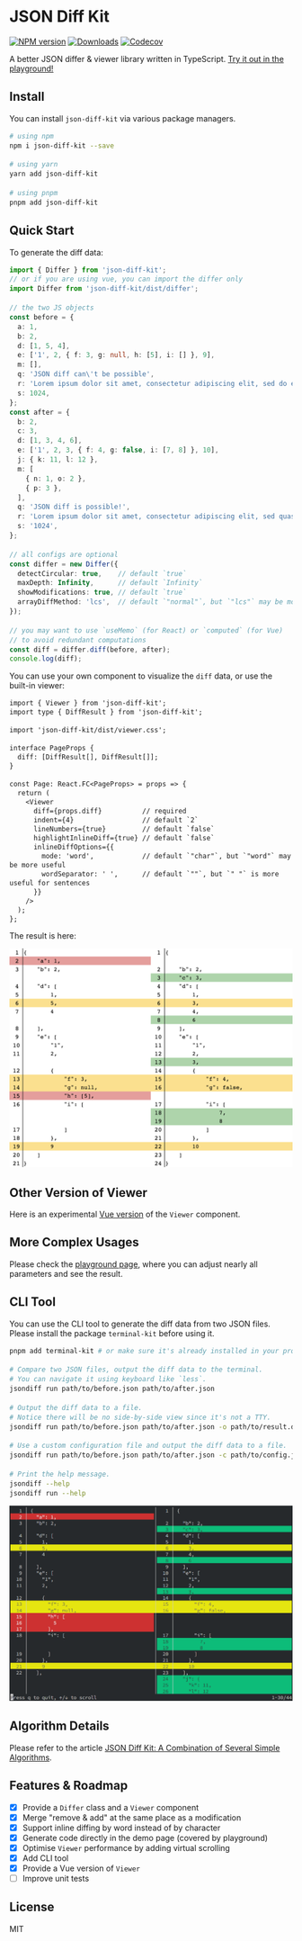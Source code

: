 # JSON Diff Kit

[![NPM version][npm-image]][npm-url]
[![Downloads][download-badge]][npm-url]
[![Codecov](https://codecov.io/gh/RexSkz/json-diff-kit/branch/master/graph/badge.svg?token=8YRG3M4WTO)](https://codecov.io/gh/RexSkz/json-diff-kit)

A better JSON differ & viewer library written in TypeScript. [Try it out in the playground!](https://json-diff-kit.js.org/)

## Install

You can install `json-diff-kit` via various package managers.

```sh
# using npm
npm i json-diff-kit --save

# using yarn
yarn add json-diff-kit

# using pnpm
pnpm add json-diff-kit
```

## Quick Start

To generate the diff data:

```ts
import { Differ } from 'json-diff-kit';
// or if you are using vue, you can import the differ only
import Differ from 'json-diff-kit/dist/differ';

// the two JS objects
const before = {
  a: 1,
  b: 2,
  d: [1, 5, 4],
  e: ['1', 2, { f: 3, g: null, h: [5], i: [] }, 9],
  m: [],
  q: 'JSON diff can\'t be possible',
  r: 'Lorem ipsum dolor sit amet, consectetur adipiscing elit, sed do eiusmod tempor incididunt ut labore et dolore magna aliqua.',
  s: 1024,
};
const after = {
  b: 2,
  c: 3,
  d: [1, 3, 4, 6],
  e: ['1', 2, 3, { f: 4, g: false, i: [7, 8] }, 10],
  j: { k: 11, l: 12 },
  m: [
    { n: 1, o: 2 },
    { p: 3 },
  ],
  q: 'JSON diff is possible!',
  r: 'Lorem ipsum dolor sit amet, consectetur adipiscing elit, sed quasi architecto beatae incididunt ut labore et dolore magna aliqua.',
  s: '1024',
};

// all configs are optional
const differ = new Differ({
  detectCircular: true,    // default `true`
  maxDepth: Infinity,      // default `Infinity`
  showModifications: true, // default `true`
  arrayDiffMethod: 'lcs',  // default `"normal"`, but `"lcs"` may be more useful
});

// you may want to use `useMemo` (for React) or `computed` (for Vue)
// to avoid redundant computations
const diff = differ.diff(before, after);
console.log(diff);
```

You can use your own component to visualize the `diff` data, or use the built-in viewer:

```tsx
import { Viewer } from 'json-diff-kit';
import type { DiffResult } from 'json-diff-kit';

import 'json-diff-kit/dist/viewer.css';

interface PageProps {
  diff: [DiffResult[], DiffResult[]];
}

const Page: React.FC<PageProps> = props => {
  return (
    <Viewer
      diff={props.diff}          // required
      indent={4}                 // default `2`
      lineNumbers={true}         // default `false`
      highlightInlineDiff={true} // default `false`
      inlineDiffOptions={{
        mode: 'word',            // default `"char"`, but `"word"` may be more useful
        wordSeparator: ' ',      // default `""`, but `" "` is more useful for sentences
      }}
    />
  );
};
```

The result is here:

![The result (using LCS array diff method).](./preview.png)

## Other Version of Viewer

Here is an experimental [Vue version](https://github.com/RexSkz/json-diff-kit-vue) of the `Viewer` component.

## More Complex Usages

Please check the [playground page](https://json-diff-kit.js.org/), where you can adjust nearly all parameters and see the result.

## CLI Tool

You can use the CLI tool to generate the diff data from two JSON files. Please install the package `terminal-kit` before using it.

```bash
pnpm add terminal-kit # or make sure it's already installed in your project

# Compare two JSON files, output the diff data to the terminal.
# You can navigate it using keyboard like `less`.
jsondiff run path/to/before.json path/to/after.json

# Output the diff data to a file.
# Notice there will be no side-by-side view since it's not a TTY.
jsondiff run path/to/before.json path/to/after.json -o path/to/result.diff

# Use a custom configuration file and output the diff data to a file.
jsondiff run path/to/before.json path/to/after.json -c path/to/config.json -o path/to/result.diff

# Print the help message.
jsondiff --help
jsondiff run --help
```

![A screenshot when using CLI.](./preview-cli.png)

## Algorithm Details

Please refer to the article [JSON Diff Kit: A Combination of Several Simple Algorithms](https://blog.rexskz.info/json-diff-kit-a-combination-of-several-simple-algorithms.html?cc_lang=en).

## Features & Roadmap

- [x] Provide a `Differ` class and a `Viewer` component
- [x] Merge "remove & add" at the same place as a modification
- [x] Support inline diffing by word instead of by character
- [x] Generate code directly in the demo page (covered by playground)
- [x] Optimise `Viewer` performance by adding virtual scrolling
- [x] Add CLI tool
- [x] Provide a Vue version of `Viewer`
- [ ] Improve unit tests

## License

MIT

[npm-url]: https://npmjs.org/package/json-diff-kit
[npm-image]: https://img.shields.io/npm/v/json-diff-kit.svg

[download-badge]: https://img.shields.io/npm/dm/json-diff-kit.svg

